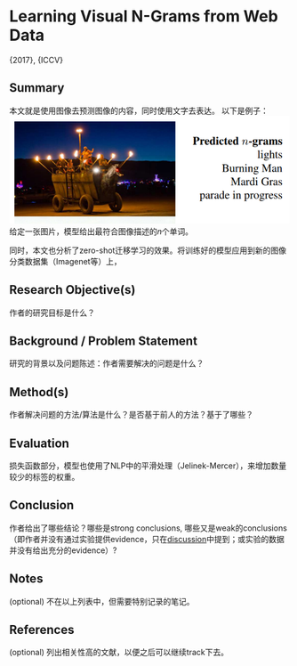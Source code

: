 # Learning Visual N-Grams from Web Data

{2017}, {ICCV}


## Summary

本文就是使用图像去预测图像的内容，同时使用文字去表达。
以下是例子：
![Visual N-Gram](../../../../../../Resources/4.%20Artificial%20intelligence/1.%20Major%20goals/Perception/Computer%20vision/Object%20Detection/+Papers/Visual%20N-Gram.png)
给定一张图片，模型给出最符合图像描述的$n$个单词。

同时，本文也分析了zero-shot迁移学习的效果。将训练好的模型应用到新的图像分类数据集（Imagenet等）上，

## Research Objective(s)

作者的研究目标是什么？

  

## Background / Problem Statement

研究的背景以及问题陈述：作者需要解决的问题是什么？

  

## Method(s)

作者解决问题的方法/算法是什么？是否基于前人的方法？基于了哪些？

  

## Evaluation
损失函数部分，模型也使用了NLP中的平滑处理（Jelinek-Mercer），来增加数量较少的标签的权重。

  

## Conclusion

作者给出了哪些结论？哪些是strong conclusions, 哪些又是weak的conclusions（即作者并没有通过实验提供evidence，只在[discussion](https://www.zhihu.com/search?q=discussion&search_source=Entity&hybrid_search_source=Entity&hybrid_search_extra=%7B%22sourceType%22%3A%22answer%22%2C%22sourceId%22%3A142802496%7D)中提到；或实验的数据并没有给出充分的evidence）?

  

## Notes

(optional) 不在以上列表中，但需要特别记录的笔记。

  

## References

(optional) 列出相关性高的文献，以便之后可以继续track下去。
